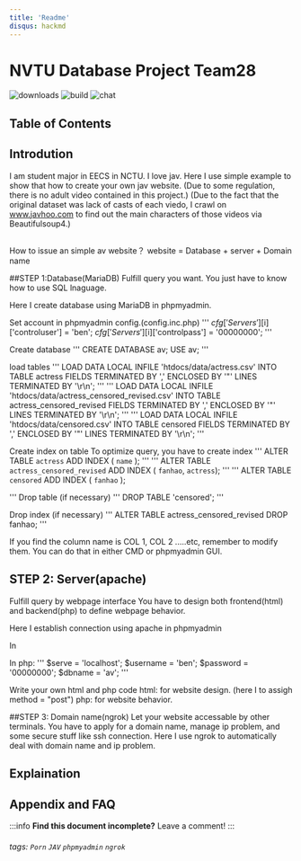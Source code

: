 ```yaml
---
title: 'Readme'
disqus: hackmd
---
```


NVTU Database Project Team28
===
![downloads](https://img.shields.io/github/downloads/atom/atom/total.svg)
![build](https://img.shields.io/appveyor/ci/:user/:repo.svg)
![chat](https://img.shields.io/discord/:serverId.svg)

## Table of Contents


## Introdution
I am student major in EECS in NCTU.
I love jav.
Here I use simple example to show that how to create your own jav website.
(Due to some regulation, there is no adult video contained in this project.)
(Due to the fact that the original dataset was lack of casts of each viedo, 
I crawl on www.javhoo.com to find out the main characters of those videos via Beautifulsoup4.)

##
How to issue an simple av website？
website = Database + server + Domain name


##STEP 1:Database(MariaDB)
Fulfill query you want.
You just have to know how to use SQL lnaguage.

Here I create database using MariaDB in phpmyadmin.

Set account in phpmyadmin config.(config.inc.php)
'''
$cfg['Servers'][$i]['controluser'] = 'ben';
$cfg['Servers'][$i]['controlpass'] = '00000000';
'''

Create database
'''
CREATE DATABASE av;
USE av;
'''

load tables
'''
LOAD DATA LOCAL INFILE 'htdocs/data/actress.csv' 
INTO TABLE actress FIELDS 
TERMINATED BY ',' ENCLOSED BY '"' LINES TERMINATED BY '\r\n';
'''
'''
LOAD DATA LOCAL INFILE 'htdocs/data/actress_censored_revised.csv' 
INTO TABLE actress_censored_revised FIELDS 
TERMINATED BY ',' ENCLOSED BY '"' LINES TERMINATED BY '\r\n';
'''
'''
LOAD DATA LOCAL INFILE 'htdocs/data/censored.csv' 
INTO TABLE censored FIELDS 
TERMINATED BY ',' ENCLOSED BY '"' LINES TERMINATED BY '\r\n';
'''

Create index on table
To optimize query, you have to create index 
'''
ALTER TABLE `actress` ADD INDEX ( `name` );
'''
'''
ALTER TABLE `actress_censored_revised` ADD INDEX ( `fanhao`, `actress`);
'''
'''
ALTER TABLE `censored` ADD INDEX ( `fanhao` );

'''
Drop table (if necessary)
'''
DROP TABLE 'censored';
'''

Drop index (if necessary)
'''
ALTER TABLE actress_censored_revised DROP fanhao;
'''

If you find the column name is COL 1, COL 2 .....etc, remember to modify them.
You can do that in either CMD or phpmyadmin GUI.

## STEP 2: Server(apache)
Fulfill query by webpage interface
You have to design both frontend(html) and backend(php) to define webpage behavior.

Here I establish connection using apache in phpmyadmin

In 

In php:
'''
  $serve = 'localhost';
  $username = 'ben';
  $password = '00000000';
  $dbname = 'av';
'''

Write your own html and php code
html: for website design. (here I to assigh method = "post")
php: for website behavior.

##STEP 3: Domain name(ngrok)
Let your website accessable by other terminals.
You have to apply for a domain name, manage ip problem, and some secure stuff like ssh connection.
Here I use ngrok to automatically deal with domain name and ip problem.

Explaination
---




## Appendix and FAQ

:::info
**Find this document incomplete?** Leave a comment!
:::

###### tags: `Porn` `JAV` `phpmyadmin` `ngrok` 
